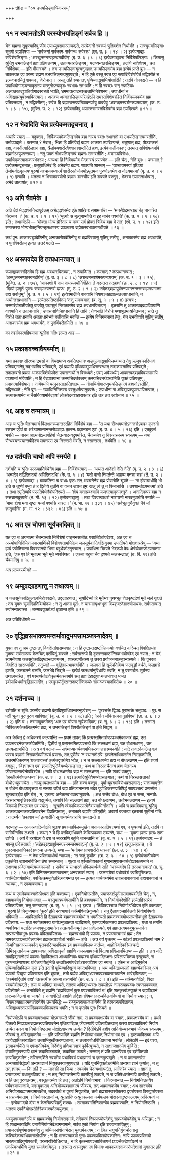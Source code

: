 +++
title = "०५ उभयलिङ्गाधिकरणम्"

+++

## ११ न स्थानतोऽपि परस्योभयलिङ्गं सर्वत्र हि ॥

येन ब्रह्मणा सुषुप्त्यादिषु जीव उपाध्युपशमात्सम्पद्यते, तस्येदानीं स्वरूपं श्रुतिवशेन निर्धार्यते । सन्त्युभयलिङ्गाः श्रुतयो ब्रह्मविषयाः — ‘सर्वकर्मा सर्वकामः सर्वगन्धः सर्वरसः’ (छा. उ. ३ । १४ । २) इत्येवमाद्याः सविशेषलिङ्गाः ; ‘अस्थूलमनण्वह्रस्वमदीर्घम्’ (बृ. उ. ३ । ८ । ८) इत्येवमाद्याश्च निर्विशेषलिङ्गाः । किमासु श्रुतिषु उभयलिङ्गं ब्रह्म प्रतिपत्तव्यम् , उतान्यतरलिङ्गम् ; यदाप्यन्यतरलिङ्गम् , तदापि सविशेषम् , उत निर्विशेषम् — इति मीमांस्यते । तत्र उभयलिङ्गश्रुत्यनुग्रहात् उभयलिङ्गमेव ब्रह्म इत्येवं प्राप्ते ब्रूमः — न तावत्स्वत एव परस्य ब्रह्मण उभयलिङ्गत्वमुपपद्यते ; न हि एकं वस्तु स्वत एव रूपादिविशेषोपेतं तद्विपरीतं च इत्यवधारयितुं शक्यम् , विरोधात् । अस्तु तर्हि स्थानतः, पृथिव्याद्युपाधियोगादिति ; तदपि नोपपद्यते — न हि उपाधियोगादप्यन्यादृशस्य वस्तुनोऽन्यादृशः स्वभावः सम्भवति ; न हि स्वच्छः सन् स्फटिकः अलक्तकाद्युपाधियोगादस्वच्छो भवति, भ्रममात्रत्वादस्वच्छताभिनिवेशस्य ; उपाधीनां च अविद्याप्रत्युपस्थापितत्वात् । अतश्च अन्यतरलिङ्गपरिग्रहेऽपि समस्तविशेषरहितं निर्विकल्पकमेव ब्रह्म प्रतिपत्तव्यम् , न तद्विपरीतम् ; सर्वत्र हि ब्रह्मस्वरूपप्रतिपादनपरेषु वाक्येषु ‘अशब्दमस्पर्शमरूपमव्ययम्’ (क. उ. १ । ३ । १५), (मुक्ति. उ. २ । १२) इत्येवमादिषु अपास्तसमस्तविशेषमेव ब्रह्म उपदिश्यते ॥ ११ ॥

## १२ न भेदादिति चेन्न प्रत्येकमतद्वचनात् ॥

अथापि स्यात् — यदुक्तम् , निर्विकल्पमेकलिङ्गमेव ब्रह्म नास्य स्वतः स्थानतो वा उभयलिङ्गत्वमस्तीति, तन्नोपपद्यते । कस्मात् ? भेदात् ; भिन्ना हि प्रतिविद्यं ब्रह्मण आकारा उपदिश्यन्ते, चतुष्पात् ब्रह्म, षोडशकलं ब्रह्म, वामनीत्वादिलक्षणं ब्रह्म, त्रैलोक्यशरीरवैश्वानरशब्दोदितं ब्रह्म, इत्येवंजातीयकाः ; तस्मात् सविशेषत्वमपि ब्रह्मणोऽभ्युपगन्तव्यम् । ननु उक्तं नोभयलिङ्गत्वं ब्रह्मणः सम्भवतीति ; अयमप्यविरोधः, उपाधिकृतत्वादाकारभेदस्य ; अन्यथा हि निर्विषयमेव भेदशास्त्रं प्रसज्येत — इति चेत् , नेति ब्रूमः । कस्मात् ? प्रत्येकमतद्वचनात् ; प्रत्युपाधिभेदं हि अभेदमेव ब्रह्मणः श्रावयति शास्त्रम् — ‘यश्चायमस्यां पृथिव्यां तेजोमयोऽमृतमयः पुरुषो यश्चायमध्यात्मँ शारीरस्तेजोमयोऽमृतमयः पुरुषोऽयमेव स योऽयमात्मा’ (बृ. उ. २ । ५ । १) इत्यादि । अतश्च न भिन्नाकारयोगो ब्रह्मणः शास्त्रीय इति शक्यते वक्तुम् , भेदस्य उपासनार्थत्वात् , अभेदे तात्पर्यात् ॥ १२ ॥

## १३ अपि चैवमेके ॥

अपि चैवं भेददर्शननिन्दापूर्वकम् अभेददर्शनमेव एके शाखिनः समामनन्ति — ‘मनसैवेदमाप्तव्यं नेह नानास्ति किञ्चन ।’ (क. उ. २ । १ । ११) ‘मृत्योः स मृत्युमाप्नोति य इह नानेव पश्यति’ (क. उ. २ । १ । १०) इति ; तथान्येऽपि — ‘भोक्ता भोग्यं प्रेरितारं च मत्वा सर्वं प्रोक्तं त्रिविधं ब्रह्म मे तत्’ (श्वे. उ. १ । १२) इति समस्तस्य भोग्यभोक्तृनियन्तृलक्षणस्य प्रपञ्चस्य ब्रह्मैकस्वभावतामधीयते ॥ १३ ॥

कथं पुनः आकारवदुपदेशिनीषु अनाकारोपदेशिनीषु च ब्रह्मविषयासु श्रुतिषु सतीषु , अनाकारमेव ब्रह्म अवधार्यते, न पुनर्विपरीतम् इत्यत उत्तरं पठति —

## १४ अरूपवदेव हि तत्प्रधानत्वात् ॥

रूपाद्याकाररहितमेव हि ब्रह्म अवधारयितव्यम् , न रूपादिमत् । कस्मात् ? तत्प्रधानत्वात् ; ‘अस्थूलमनण्वह्रस्वमदीर्घम्’ (बृ. उ. ३ । ८ । ८) ‘अशब्दमस्पर्शमरूपमव्ययम्’ (क. उ. १ । ३ । १५), (मुक्ति. उ. २ । ७२), ‘आकाशो वै नाम नामरूपयोर्निर्वहिता ते यदन्तरा तद्ब्रह्म’ (छा. उ. ८ । १४ । १) ‘दिव्यो ह्यमूर्तः पुरुषः सबाह्याभ्यन्तरो ह्यजः’ (मु. उ. २ । १ । २) ‘तदेतद्ब्रह्मापूर्वमनपरमनन्तरमबाह्यमयमात्मा ब्रह्म सर्वानुभूः’ (बृ. उ. २ । ५ । १९) इत्येवमादीनि वाक्यानि निष्प्रपञ्चब्रह्मात्मतत्त्वप्रधानानि, न अर्थान्तरप्रधानानि — इत्येतत्प्रतिष्ठापितम् ‘तत्तु समन्वयात्’ (ब्र. सू. १ । १ । ४) इत्यत्र ; तस्मादेवंजातीयकेषु वाक्येषु यथाश्रुतं निराकारमेव ब्रह्म अवधारयितव्यम् । इतराणि तु आकारवद्ब्रह्मविषयाणि वाक्यानि न तत्प्रधानानि ; उपासनाविधिप्रधानानि हि तानि ; तेष्वसति विरोधे यथाश्रुतमाश्रयितव्यम् ; सति तु विरोधे तत्प्रधानानि अतत्प्रधानेभ्यो बलीयांसि भवन्ति — इत्येष विनिगमनायां हेतुः, येन उभयीष्वपि श्रुतिषु सतीषु अनाकारमेव ब्रह्म अवधार्यते, न पुनर्विपरीतमिति ॥ १४ ॥

का तर्ह्याकारवद्विषयाणां श्रुतीनां गतिः इत्यत आह —

## १५ प्रकाशवच्चावैयर्थ्यात् ॥

यथा प्रकाशः सौरश्चान्द्रमसो वा वियद्व्याप्य अवतिष्ठमानः अङ्गुल्याद्युपाधिसम्बन्धात् तेषु ऋजुवक्रादिभावं प्रतिपद्यमानेषु तद्भावमिव प्रतिपद्यते, एवं ब्रह्मापि पृथिव्याद्युपाधिसम्बन्धात् तदाकारतामिव प्रतिपद्यते ; तदालम्बनो ब्रह्मण आकारविशेषोपदेश उपासनार्थो न विरुध्यते ; एवम् अवैयर्थ्यम् आकारवद्ब्रह्मविषयाणामपि वाक्यानां भविष्यति ; न हि वेदवाक्यानां कस्यचिदर्थवत्त्वम् कस्यचिदनर्थवत्त्वमिति युक्तं प्रतिपत्तुम् , प्रमाणत्वाविशेषात् । नन्वेवमपि यत्पुरस्तात्प्रतिज्ञातम् — नोपाधियोगादप्युभयलिङ्गत्वं ब्रह्मणोऽस्तीति, तद्विरुध्यते ; नेति ब्रूमः — उपाधिनिमित्तस्य वस्तुधर्मत्वानुपपत्तेः ; उपाधीनां च अविद्याप्रत्युपस्थापितत्वात् । सत्यासत्यामेव च नैसर्गिक्यामविद्यायां लोकवेदव्यवहारावतार इति तत्र तत्र अवोचाम ॥ १५ ॥

## १६ आह च तन्मात्रम् ॥

आह च श्रुतिः चैतन्यमात्रं विलक्षणरूपान्तररहितं निर्विशेषं ब्रह्म — ‘स यथा सैन्धवघनोऽनन्तरोऽबाह्यः कृत्स्नो रसघन एवैवं वा अरेऽयमात्मानन्तरोऽबाह्यः कृत्स्नः प्रज्ञानघन एव’ (बृ. उ. ४ । ५ । १३) इति । एतदुक्तं भवति — नास्य आत्मनोऽन्तर्बहिर्वा चैतन्यादन्यद्रूपमस्ति, चैतन्यमेव तु निरन्तरमस्य स्वरूपम् — यथा सैन्धवघनस्यान्तर्बहिश्च लवणरस एव निरन्तरो भवति, न रसान्तरम् , तथैवेति ॥ १६ ॥

## १७ दर्शयति चाथो अपि स्मर्यते ॥

दर्शयति च श्रुतिः पररूपप्रतिषेधेनैव ब्रह्म — निर्विशेषत्वात् — ‘अथात आदेशो नेति नेति’ (बृ. उ. २ । ३ । ६) ‘अन्यदेव तद्विदितादथो अविदितादधि’ (के. उ. १ । ४) ‘यतो वाचो निवर्तन्ते अप्राप्य मनसा सह’ (तै. उ. २ । ४ । १) इत्येवमाद्या । बाष्कलिना च बाध्वः पृष्टः सन् अवचनेनैव ब्रह्म प्रोवाचेति श्रूयते — ‘स होवाचाधीहि भो इति स तूष्णीं बभूव तं ह द्वितीये तृतीये वा वचन उवाच ब्रूमः खलु त्वं तु न विजानासि । उपशान्तोऽयमात्मा’ इति । तथा स्मृतिष्वपि परप्रतिषेधेनैवोपदिश्यते — ‘ज्ञेयं यत्तत्प्रवक्ष्यामि यज्ज्ञात्वामृतमश्नुते । अनादिमत्परं ब्रह्म न सत्तन्नासदुच्यते’ (भ. गी. १३ । १२) इत्येवमाद्यासु । तथा विश्वरूपधरो नारायणो नारदमुवाचेति स्मर्यते — ‘माया ह्येषा मया सृष्टा यन्मां पश्यसि नारद ।’ (म. भा. १२ । ३३९  । ४५) ‘सर्वभूतगुणैर्युक्तं नैवं मां ज्ञातुमर्हसि’ (म. भा. १२ । ३३९ । ४६) इति ॥ १७ ॥

## १८ अत एव चोपमा सूर्यकादिवत् ॥

यत एव च अयमात्मा चैतन्यरूपो निर्विशेषो वाङ्मनसातीतः परप्रतिषेधोपदेश्यः, अत एव च अस्योपाधिनिमित्तामपारमार्थिकीं विशेषवत्तामभिप्रेत्य जलसूर्यकादिवदित्युपमा उपादीयते मोक्षशास्त्रेषु — ‘यथा ह्ययं ज्योतिरात्मा विवस्वानपो भिन्ना बहुधैकोऽनुगच्छन् । उपाधिना क्रियते भेदरूपो देवः क्षेत्रेष्वेवमजोऽयमात्मा’ इति, ‘एक एव हि भूतात्मा भूते भूते व्यवस्थितः । एकधा बहुधा चैव दृश्यते जलचन्द्रवत्’ (ब्र. बिं. १२) इति चैवमादिषु ॥ १८ ॥

अत्र प्रत्यवस्थीयते —

## १९ अम्बुवदग्रहणात्तु न तथात्वम् ॥

न जलसूर्यकादितुल्यत्वमिहोपपद्यते, तद्वदग्रहणात् ; सूर्यादिभ्यो हि मूर्तेभ्यः पृथग्भूतं विप्रकृष्टदेशं मूर्तं जलं गृह्यते ; तत्र युक्तः सूर्यादिप्रतिबिम्बोदयः ; न तु आत्मा मूर्तः, न चास्मात्पृथग्भूता विप्रकृष्टदेशाश्चोपाधयः, सर्वगतत्वात् सर्वानन्यत्वाच्च । तस्मादयुक्तोऽयं दृष्टान्त इति ॥ १९ ॥

अत्र प्रतिविधीयते —

## २० वृद्धिह्रासभाक्त्वमन्तर्भावादुभयसामञ्जस्यादेवम् ॥

युक्त एव तु अयं दृष्टान्तः, विवक्षितांशसम्भवात् ; न हि दृष्टान्तदार्ष्टान्तिकयोः क्वचित् कञ्चित् विवक्षितमंशं मुक्त्वा सर्वसारूप्यं केनचित् दर्शयितुं शक्यते ; सर्वसारूप्ये हि दृष्टान्तदार्ष्टान्तिकभावोच्छेद एव स्यात् ; न चेदं स्वमनीषया जलसूर्यकादिदृष्टान्तप्रणयनम् ; शास्त्रप्रणीतस्य तु अस्य प्रयोजनमात्रमुपन्यस्यते । किं पुनरत्र विवक्षितं सारूप्यमिति, तदुच्यते — वृद्धिह्रासभाक्त्वमिति । जलगतं हि सूर्यप्रतिबिम्बं जलवृद्धौ वर्धते, जलह्रासे ह्रसति, जलचलने चलति, जलभेदे भिद्यते — इत्येवं जलधर्मानुविधायि भवति, न तु परमार्थतः सूर्यस्य तथात्वमस्ति ; एवं परमार्थतोऽविकृतमेकरूपमपि सत् ब्रह्म देहाद्युपाध्यन्तर्भावात् भजत इवोपाधिधर्मान्वृद्धिह्रासादीन् । एवमुभयोर्दृष्टान्तदार्ष्टान्तिकयोः सामञ्जस्यादविरोधः ॥ २० ॥

## २१ दर्शनाच्च ॥

दर्शयति च श्रुतिः परस्यैव ब्रह्मणो देहादिषूपाधिष्वन्तरनुप्रवेशम् — ‘पुरश्चक्रे द्विपदः पुरश्चक्रे चतुष्पदः । पुरः स पक्षी भूत्वा पुरः पुरुष आविशत्’ (बृ. उ. २ । ५ । १८) इति ; ‘अनेन जीवेनात्मनानुप्रविश्य’ (छा. उ. ६ । ३ । २) इति च । तस्माद्युक्तमेतत् ‘अत एव चोपमा सूर्यकादिवत्’ (ब्र. सू. ३ । २ । १८) इति । तस्मात् निर्विकल्पकैकलिङ्गमेव ब्रह्म, न उभयलिङ्गं विपरीतलिङ्गं वा इति सिद्धम् ॥

अत्र केचित् द्वे अधिकरणे कल्पयन्ति — प्रथमं तावत् किं प्रत्यस्तमिताशेषप्रपञ्चमेकाकारं ब्रह्म, उत प्रपञ्चवदनेकाकारोपेतमिति ; द्वितीयं तु प्रत्यस्तमितप्रपञ्चत्वे किं सल्लक्षणं ब्रह्म, उत बोधलक्षणम् , उत उभयलक्षणमिति । अत्र वयं वदामः — सर्वथाप्यानर्थक्यमधिकरणान्तरारम्भस्येति ; यदि तावदनेकलिङ्गत्वं परस्य ब्रह्मणो निराकर्तव्यमित्ययं प्रयासः, तत् पूर्वेणैव ‘न स्थानतोऽपि’ इत्यनेनाधिकरणेन निराकृतमिति, उत्तरमधिकरणम् ‘प्रकाशवच्च’ इत्येतद्व्यर्थमेव भवेत् । न च सल्लक्षणमेव ब्रह्म न बोधलक्षणम् — इति शक्यं वक्तुम् , ‘विज्ञानघन एव’ इत्यादिश्रुतिवैयर्थ्यप्रसङ्गात् ; कथं वा निरस्तचैतन्यं ब्रह्म चेतनस्य जीवस्यात्मत्वेनोपदिश्येत । नापि बोधलक्षणमेव ब्रह्म न सल्लक्षणम् — इति शक्यं वक्तुम् , ‘अस्तीत्येवोपलब्धव्यः’ (क. उ. २ । ३ । १३) इत्यादिश्रुतिवैयर्थ्यप्रसङ्गात् ; कथं वा निरस्तसत्ताको बोधोऽभ्युपगम्येत । नाप्युभयलक्षणमेव ब्रह्म — इति शक्यं वक्तुम् , पूर्वाभ्युपगमविरोधप्रसङ्गात् ; सत्ताव्यावृत्तेन च बोधेन बोधव्यावृत्तया च सत्तया उपेतं ब्रह्म प्रतिजानानस्य तदेव पूर्वाधिकरणप्रतिषिद्धं सप्रपञ्चत्वं प्रसज्येत । श्रुतत्वाददोष इति चेत् , न, एकस्य अनेकस्वभावत्वानुपपत्तेः । अथ सत्तैव बोधः, बोध एव च सत्ता, नानयोः परस्परव्यावृत्तिरस्तीति यद्युच्येत, तथापि किं सल्लक्षणं ब्रह्म, उत बोधलक्षणम् , उतोभयलक्षणम् — इत्ययं विकल्पो निरालम्बन एव स्यात् । सूत्राणि त्वेकाधिकरणत्वेनैवास्माभिर्नीतानि । अपि च ब्रह्मविषयासु श्रुतिषु आकारवदनाकारप्रतिपादनेन विप्रतिपन्नासु , अनाकारे ब्रह्मणि परिगृहीते, अवश्यं वक्तव्या इतरासां श्रुतीनां गतिः ; तादर्थ्येन ‘प्रकाशवच्च’ इत्यादीनि सूत्राण्यर्थवत्तराणि सम्पद्यन्ते ॥

यदप्याहुः — आकारवादिन्योऽपि श्रुतयः प्रपञ्चप्रविलयमुखेन अनाकारप्रतिपत्त्यर्था एव, न पृथगर्था इति, तदपि न समीचीनमिव लक्ष्यते । कथम् ? ये हि परविद्याधिकारे केचित्प्रपञ्चा उच्यन्ते, यथा — ‘युक्ता ह्यस्य हरयः शता दशेति । अयं वै हरयोऽयं वै दश च सहस्राणि बहूनि चानन्तानि च’ (बृ. उ. २ । ५ । १९) इत्येवमादयः — ते भवन्तु प्रविलयार्थाः ; ‘तदेतद्ब्रह्मापूर्वमनपरमनन्तरमबाह्यम्’ (बृ. उ. २ । ५ । १९) इत्युपसंहारात् । ये पुनरुपासनाधिकारे प्रपञ्चा उच्यन्ते, यथा — ‘मनोमयः प्राणशरीरो भारूपः’ (छा. उ. ३ । १४ । २) इत्येवमादयः — न तेषां प्रविलयार्थत्वं न्याय्यम् ; ‘स क्रतुं कुर्वीत’ (छा. उ. ३ । १४ । १) इत्येवंजातीयकेन प्रकृतेनैव उपासनविधिना तेषां सम्बन्धात् । श्रुत्या च एवंजातीयकानां गुणानामुपासनार्थत्वेऽवकल्पमाने न लक्षणया प्रविलयार्थत्वमवकल्पते । सर्वेषां च साधारणे प्रविलयार्थत्वे सति ‘अरूपवदेव हि तत्प्रधानत्वात्’ (ब्र. सू. ३ । २ । १४) इति विनिगमनकारणवचनम् अनवकाशं स्यात् । फलमप्येषां यथोपदेशं क्वचिद्दुरितक्षयः, क्वचिदैश्वर्यप्राप्तिः, क्वचित्क्रममुक्तिरित्यवगम्यत एव — इत्यतः पार्थगर्थ्यमेव उपासनावाक्यानां ब्रह्मवाक्यानां च न्याय्यम् , न एकवाक्यत्वम् ॥

कथं च एषामेकवाक्यतोत्प्रेक्ष्यत इति वक्तव्यम् । एकनियोगप्रतीतेः, प्रयाजदर्शपूर्णमासवाक्यवदिति चेत् , न, ब्रह्मवाक्येषु नियोगाभावात् — वस्तुमात्रपर्यवसायीनि हि ब्रह्मवाक्यानि, न नियोगोपदेशीनि इत्येतद्विस्तरेण प्रतिष्ठापितम् ‘तत्तु समन्वयात्’ (ब्र. सू. १ । १ । ४) इत्यत्र । किंविषयश्चात्र नियोगोऽभिप्रेयत इति वक्तव्यम् ; पुरुषो हि नियुज्यमानः ‘कुरु’ इति स्वव्यापारे कस्मिंश्चिन्नियुज्यते । ननु द्वैतप्रपञ्चप्रविलयो नियोगविषयो भविष्यति — अप्रविलापिते हि द्वैतप्रपञ्चे ब्रह्मतत्त्वावबोधो न भवतीत्यतो ब्रह्मतत्त्वावबोधप्रत्यनीकभूतो द्वैतप्रपञ्चः प्रविलाप्यः — यथा स्वर्गकामस्य यागोऽनुष्ठातव्य उपदिश्यते, एवमपवर्गकामस्य प्रपञ्चप्रविलयः ; यथा च तमसि व्यवस्थितं घटादितत्त्वमवबुभुत्समानेन तत्प्रत्यनीकभूतं तमः प्रविलाप्यते, एवं ब्रह्मतत्त्वमवबुभुत्समानेन तत्प्रत्यनीकभूतः प्रपञ्चः प्रविलापयितव्यः — ब्रह्मस्वभावो हि प्रपञ्चः, न प्रपञ्चस्वभावं ब्रह्म ; तेन नामरूपप्रपञ्चप्रविलापनेन ब्रह्मतत्त्वावबोधो भवति — इति । अत्र वयं पृच्छामः — कोऽयं प्रपञ्चप्रविलयो नाम ? किमग्निप्रतापसम्पर्कात् घृतकाठिन्यप्रविलय इव प्रपञ्चप्रविलयः कर्तव्यः, आहोस्विदेकस्मिंश्चन्द्रे तिमिरकृतानेकचन्द्रप्रपञ्चवत् अविद्याकृतो ब्रह्मणि नामरूपप्रपञ्चो विद्यया प्रविलापयितव्यः — इति । तत्र यदि तावद्विद्यमानोऽयं प्रपञ्चः देहादिलक्षण आध्यात्मिकः बाह्यश्च पृथिव्यादिलक्षणः प्रविलापयितव्य इत्युच्यते, स पुरुषमात्रेणाशक्यः प्रविलापयितुमिति तत्प्रविलयोपदेशोऽशक्यविषय एव स्यात् । एकेन च आदिमुक्तेन पृथिव्यादिप्रविलयः कृत इति इदानीं पृथिव्यादिशून्यं जगदभविष्यत् । अथ अविद्याध्यस्तो ब्रह्मण्येकस्मिन् अयं प्रपञ्चो विद्यया प्रविलाप्यत इति ब्रूयात् , ततो ब्रह्मैव अविद्याध्यस्तप्रपञ्चप्रत्याख्यानेन आवेदयितव्यम् — ‘एकमेवाद्वितीयं ब्रह्म’ ‘तत्सत्यँ स आत्मा तत्त्वमसि’ (छा. उ. ६ । ८ । ७) इति — तस्मिन्नावेदिते, विद्या स्वयमेवोत्पद्यते ; तया च अविद्या बाध्यते, ततश्च अविद्याध्यस्तः सकलोऽयं नामरूपप्रपञ्चः स्वप्नप्रपञ्चवत् प्रविलीयते — अनावेदिते तु ब्रह्मणि ‘ब्रह्मविज्ञानं कुरु प्रपञ्चप्रविलयं च’ इति शतकृत्वोऽप्युक्ते न ब्रह्मविज्ञानं प्रपञ्चप्रविलयो वा जायते । नन्वावेदिते ब्रह्मणि तद्विज्ञानविषयः प्रपञ्चविलयविषयो वा नियोगः स्यात् ; न, निष्प्रपञ्चब्रह्मात्मत्वावेदनेनैव उभयसिद्धेः — रज्जुस्वरूपप्रकाशनेनैव हि तत्स्वरूपविज्ञानम् अविद्याध्यस्तसर्पादिप्रपञ्चप्रविलयश्च भवति ; न च कृतमेव पुनः क्रियते ॥

नियोज्योऽपि च प्रपञ्चावस्थायां योऽवगम्यते जीवो नाम, स प्रपञ्चपक्षस्यैव वा स्यात् , ब्रह्मपक्षस्यैव वा । प्रथमे विकल्पे निष्प्रपञ्चब्रह्मतत्त्वप्रतिपादनेन पृथिव्यादिवत् जीवस्यापि प्रविलापितत्वात् कस्य प्रपञ्चप्रविलये नियोग उच्येत कस्य वा नियोगनिष्ठतया मोक्षोऽवाप्तव्य उच्येत ? द्वितीयेऽपि ब्रह्मैव अनियोज्यस्वभावं जीवस्य स्वरूपम् , जीवत्वं तु अविद्याकृतमेव — इति प्रतिपादिते ब्रह्मणि नियोज्याभावात् नियोगाभाव एव । द्रष्टव्यादिशब्दा अपि परविद्याधिकारपठिताः तत्त्वाभिमुखीकरणप्रधानाः, न तत्त्वावबोधविधिप्रधाना भवन्ति ; लोकेऽपि — इदं पश्य, इदमाकर्णयेति च एवंजातीयकेषु निर्देशेषु प्रणिधानमात्रं कुर्वित्युच्यते, न साक्षाज्ज्ञानमेव कुर्विति ; ज्ञेयाभिमुखस्यापि ज्ञानं कदाचिज्जायते, कदाचिन्न जायते ; तस्मात् तं प्रति ज्ञानविषय एव दर्शयितव्यो ज्ञापयितुकामेन ; तस्मिन्दर्शिते स्वयमेव यथाविषयं यथाप्रमाणं च ज्ञानमुत्पद्यते । न च प्रमाणान्तरेण अन्यथाप्रसिद्धेऽर्थे अन्यथाज्ञानं नियुक्तस्याप्युपपद्यते । यदि पुनर्नियुक्तोऽहमिति अन्यथा ज्ञानं कुर्यात् , न तु तत् ज्ञानम् — किं तर्हि ? — मानसी सा क्रिया ; स्वयमेव चेदन्यथोत्पद्येत, भ्रान्तिरेव स्यात् । ज्ञानं तु प्रमाणजन्यं यथाभूतविषयं च ; न तत् नियोगशतेनापि कारयितुं शक्यते, न च प्रतिषेधशतेनापि वारयितुं शक्यते ; न हि तत् पुरुषतन्त्रम् , वस्तुतन्त्रमेव हि तत् ; अतोऽपि नियोगाभावः । किञ्चान्यत् — नियोगनिष्ठतयैव पर्यवस्यत्याम्नाये, यदभ्युपगतम् अनियोज्यब्रह्मात्मत्वं जीवस्य, तत् अप्रमाणकमेव स्यात् ; अथ शास्त्रमेव अनियोज्यब्रह्मात्मत्वमाचक्षीत, तदवबोधे च पुरुषं नियुञ्जीत, ततो ब्रह्मशास्त्रस्यैकस्य द्व्यर्थपरता विरुद्धार्थपरता च प्रसज्येयाताम् । नियोगपरतायां च, श्रुतहानिः अश्रुतकल्पना कर्मफलवन्मोक्षस्यादृष्टफलत्वम् अनित्यत्वं च — इत्येवमादयो दोषा न केनचित्परिहर्तुं शक्याः । तस्मादवगतिनिष्ठान्येव ब्रह्मवाक्यानि, न नियोगनिष्ठानि । अतश्च एकनियोगप्रतीतेरेकवाक्यतेत्ययुक्तम् ॥

अभ्युपगम्यमानेऽपि च ब्रह्मवाक्येषु नियोगसद्भावे, तदेकत्वं निष्प्रपञ्चोपदेशेषु सप्रपञ्चोपदेशेषु च असिद्धम् ; न हि शब्दान्तरादिभिः प्रमाणैर्नियोगभेदेऽवगम्यमाने, सर्वत्र एको नियोग इति शक्यमाश्रयितुम् ; प्रयाजदर्शपूर्णमासवाक्येषु तु अधिकारांशेनाभेदात् युक्तमेकत्वम् ; न त्विह सगुणनिर्गुणचोदनासु कश्चिदेकत्वाधिकारांशोऽस्ति ; न हि भारूपत्वादयो गुणाः प्रपञ्चप्रविलयोपकारिणः, नापि प्रपञ्चप्रविलयो भारूपत्वादिगुणोपकारी, परस्परविरोधित्वात् ; न हि कृत्स्नप्रपञ्चप्रविलापनं प्रपञ्चैकदेशापेक्षणं च एकस्मिन्धर्मिणि युक्तं समावेशयितुम् । तस्मात् अस्मदुक्त एव विभागः आकारवदनाकारोपदेशानां युक्ततर इति ॥ २१ ॥
